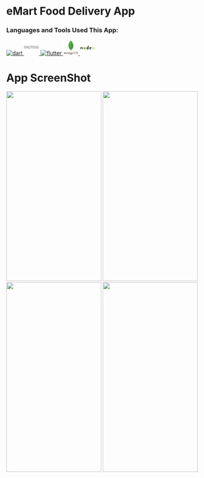 # eMart Food Delivery App
<p align="left">
</p>

<h3 align="left">Languages and Tools Used This App:</h3>
<p align="left"> <a href="https://dart.dev" target="_blank" rel="noreferrer"> <img src="https://www.vectorlogo.zone/logos/dartlang/dartlang-icon.svg" alt="dart" width="40" height="40"/> </a> <a href="https://expressjs.com" target="_blank" rel="noreferrer"> <img src="https://raw.githubusercontent.com/devicons/devicon/master/icons/express/express-original-wordmark.svg" alt="express" width="40" height="40"/> </a> <a href="https://flutter.dev" target="_blank" rel="noreferrer"> <img src="https://www.vectorlogo.zone/logos/flutterio/flutterio-icon.svg" alt="flutter" width="40" height="40"/> </a> <a href="https://www.mongodb.com/" target="_blank" rel="noreferrer"> <img src="https://raw.githubusercontent.com/devicons/devicon/master/icons/mongodb/mongodb-original-wordmark.svg" alt="mongodb" width="40" height="40"/> </a> <a href="https://nodejs.org" target="_blank" rel="noreferrer"> <img src="https://raw.githubusercontent.com/devicons/devicon/master/icons/nodejs/nodejs-original-wordmark.svg" alt="nodejs" width="40" height="40"/> </a> </p>

# App ScreenShot
 <p float="left">
  <img src="https://github.com/RDdev04/foodish/assets/76545854/2e224b45-3418-47ab-a49f-875853a338a8" width="250" height="500" />
  <img src="https://github.com/RDdev04/foodish/assets/76545854/e7a835aa-0464-4994-bf2a-6e6a8823abd9" width="250" height="500" /> 
  <img src="https://github.com/RDdev04/foodish/assets/76545854/aa0ed2df-c3c6-48e7-837d-5a9a8ed64914" width="250" height="500" />
  <img src="https://github.com/RDdev04/foodish/assets/76545854/c3e02e82-be02-4ec3-b180-d0422b0e3550" width="250" height="500" />
</p>
